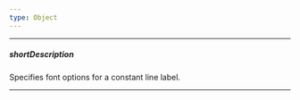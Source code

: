 ```yaml
---
type: Object
---
```

---
##### shortDescription
Specifies font options for a constant line label.

---
